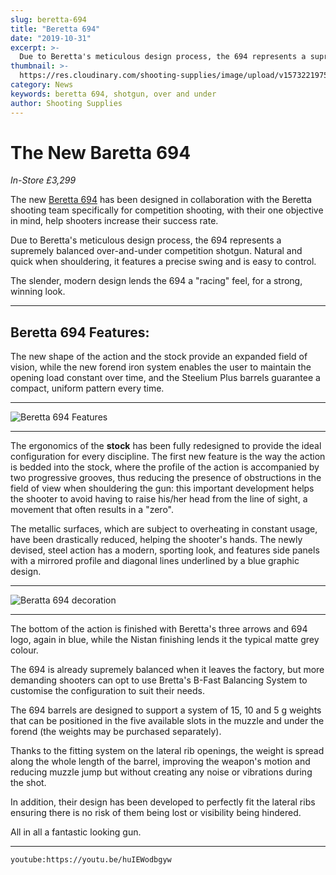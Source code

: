 ```yaml
---
slug: beretta-694
title: "Beretta 694"
date: "2019-10-31"
excerpt: >-
  Due to Beretta's meticulous design process, the 694 represents a supremely balanced over-and-under competition shotgun.
thumbnail: >-
  https://res.cloudinary.com/shooting-supplies/image/upload/v1573221975/Blog/694-features_wnxsa5.webp
category: News
keywords: beretta 694, shotgun, over and under
author: Shooting Supplies
---
```


# **The New Baretta 694**

_In-Store £3,299_

The new [Beretta 694](http://www.beretta.com/en-uk/new-694/) has been designed in collaboration with the Beretta shooting team specifically for competition shooting, with their one objective in mind, help shooters increase their success rate.

Due to Beretta's meticulous design process, the 694 represents a supremely balanced over-and-under competition shotgun. Natural and quick when shouldering, it features a precise swing and is easy to control.

The slender, modern design lends the 694 a "racing" feel, for a strong, winning look.

---

## Beretta 694 Features:

The new shape of the action and the stock provide an expanded field of vision, while the new forend iron system enables the user to maintain the opening load constant over time, and the Steelium Plus barrels guarantee a compact, uniform pattern every time.

---

![Beretta 694 Features](https://res.cloudinary.com/shooting-supplies/image/upload/v1573221975/Blog/694-features_wnxsa5.webp)

---

The ergonomics of the **stock** has been fully redesigned to provide the ideal configuration for every discipline. The first new feature is the way the action is bedded into the stock, where the profile of the action is accompanied by two progressive grooves, thus reducing the presence of obstructions in the field of view when shouldering the gun: this important development helps the shooter to avoid having to raise his/her head from the line of sight, a movement that often results in a "zero".

The metallic surfaces, which are subject to overheating in constant usage, have been drastically reduced, helping the shooter's hands. The newly devised, steel action has a modern, sporting look, and features side panels with a mirrored profile and diagonal lines underlined by a blue graphic design.

---

![Beratta 694 decoration](https://res.cloudinary.com/shooting-supplies/image/upload/v1573221973/Blog/Beretta-694-engraving_s3ojjn.webp)

---

The bottom of the action is finished with Beretta's three arrows and 694 logo, again in blue, while the Nistan finishing lends it the typical matte grey colour.

The 694 is already supremely balanced when it leaves the factory, but more demanding shooters can opt to use Bretta's B-Fast Balancing System to customise the configuration to suit their needs.

The 694 barrels are designed to support a system of 15, 10 and 5 g weights that can be positioned in the five available slots in the muzzle and under the forend (the weights may be purchased separately).

Thanks to the fitting system on the lateral rib openings, the weight is spread along the whole length of the barrel, improving the weapon's motion and reducing muzzle jump but without creating any noise or vibrations during the shot.

In addition, their design has been developed to perfectly fit the lateral ribs ensuring there is no risk of them being lost or visibility being hindered.

All in all a fantastic looking gun.

---

`youtube:https://youtu.be/huIEWodbgyw`
